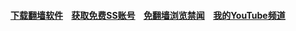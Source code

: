 #### [下载翻墙软件](https://github.com/gfw-breaker/nogfw/blob/master/README.md)  &nbsp;&nbsp; [获取免费SS账号](https://github.com/gfw-breaker/ssr-accounts)  &nbsp;&nbsp; [免翻墙浏览禁闻](https://github.com/gfw-breaker/banned-news)   &nbsp;&nbsp;  [我的YouTube频道](https://www.youtube.com/channel/UCTTze68wWZvWoFfaWvjnw_Q)